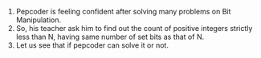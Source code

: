 1. Pepcoder is feeling confident after solving many problems on Bit Manipulation.
2. So, his teacher ask him to find out the count of positive integers strictly less than N, having same 
     number of set bits as that of N.
3. Let us see that if pepcoder can solve it or not.

